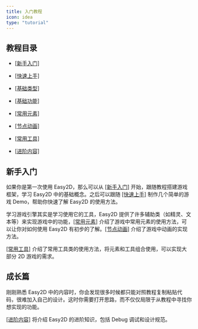 ```yaml
---
title: 入门教程
icon: idea
type: "tutorial"
---
```


## 教程目录

- [[新手入门]](/tutorial/base.html)
- [[快速上手]](/tutorial/demo/)

- [[基础类型]](/tutorial/common/)
- [[基础功能]](/tutorial/base/)

- [[常用元素]](/tutorial/node/)
- [[节点动画]](/tutorial/action/)

- [[常用工具]](/tutorial/tools.html)
- [[进阶内容]](/tutorial/advanced.html)

## 新手入门

如果你是第一次使用 Easy2D，那么可以从 [[新手入门]](/tutorial/base.html) 开始，跟随教程搭建游戏框架，学习 Easy2D 中的基础概念。之后可以跟随 [[快速上手]](/tutorial/demo/) 制作几个简单的游戏 Demo，帮助你快速了解 Easy2D 的使用方法。

学习游戏引擎其实是学习使用它的工具，Easy2D 提供了许多辅助类（如精灵、文本等）来实现游戏中的功能，[[常用元素]](/tutorial/node) 介绍了游戏中常用元素的使用方法，可以让你对如何使用 Easy2D 有初步的了解。[[节点动画]](/tutorial/action) 介绍了游戏中动画的实现方法。

[[常用工具]](/tutorial/tools.html) 介绍了常用工具类的使用方法，将元素和工具组合使用，可以实现大部分 2D 游戏的需求。

## 成长篇

刚刚熟悉 Easy2D 中的内容时，你会发现很多时候都只能对照教程复制粘贴代码，很难加入自己的设计。这时你需要打开思路，而不仅仅局限于从教程中寻找你想实现的功能。

[[进阶内容]](/tutorial/advanced.html) 将介绍 Easy2D 的进阶知识，包括 Debug 调试和设计规范。
